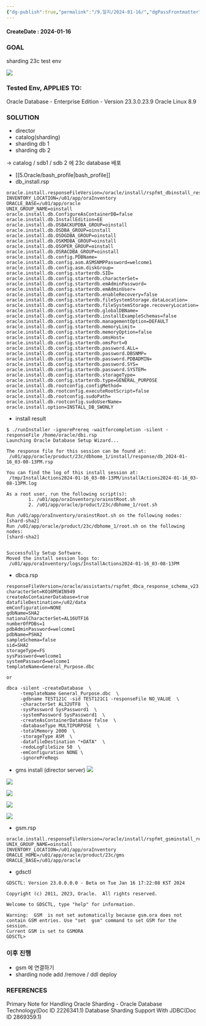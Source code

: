 ```yaml
---
{"dg-publish":true,"permalink":"/9.일지/2024-01-16/","dgPassFrontmatter":true,"noteIcon":""}
---
```


#### CreateDate : 2024-01-16

### GOAL
sharding 23c test env 

![](https://i.imgur.com/WdJRxUU.png)

### Tested Env, APPLIES TO:
Oracle Database - Enterprise Edition - Version 23.3.0.23.9
Oracle Linux 8.9

### SOLUTION
- director
- catalog(sharding)
- sharding db 1
- sharding db 2

-> catalog / sdb1 / sdb 2 에 23c database 배포
- [[5.Oracle/bash_profile\|bash_profile]]
- db_install.rsp
```
oracle.install.responseFileVersion=/oracle/install/rspfmt_dbinstall_response_schema_v23.0.0
INVENTORY_LOCATION=/u01/app/oraInventory
ORACLE_BASE=/u01/app/oracle
UNIX_GROUP_NAME=oinstall
oracle.install.db.ConfigureAsContainerDB=false
oracle.install.db.InstallEdition=EE
oracle.install.db.OSBACKUPDBA_GROUP=oinstall
oracle.install.db.OSDBA_GROUP=oinstall
oracle.install.db.OSDGDBA_GROUP=oinstall
oracle.install.db.OSKMDBA_GROUP=oinstall
oracle.install.db.OSOPER_GROUP=oinstall
oracle.install.db.OSRACDBA_GROUP=oinstall
oracle.install.db.config.PDBName=
oracle.install.db.config.asm.ASMSNMPPassword=welcome1
oracle.install.db.config.asm.diskGroup=
oracle.install.db.config.starterdb.SID=
oracle.install.db.config.starterdb.characterSet=
oracle.install.db.config.starterdb.emAdminPassword=
oracle.install.db.config.starterdb.emAdminUser=
oracle.install.db.config.starterdb.enableRecovery=false
oracle.install.db.config.starterdb.fileSystemStorage.dataLocation=
oracle.install.db.config.starterdb.fileSystemStorage.recoveryLocation=
oracle.install.db.config.starterdb.globalDBName=
oracle.install.db.config.starterdb.installExampleSchemas=false
oracle.install.db.config.starterdb.managementOption=DEFAULT
oracle.install.db.config.starterdb.memoryLimit=
oracle.install.db.config.starterdb.memoryOption=false
oracle.install.db.config.starterdb.omsHost=
oracle.install.db.config.starterdb.omsPort=0
oracle.install.db.config.starterdb.password.ALL=
oracle.install.db.config.starterdb.password.DBSNMP=
oracle.install.db.config.starterdb.password.PDBADMIN=
oracle.install.db.config.starterdb.password.SYS=
oracle.install.db.config.starterdb.password.SYSTEM=
oracle.install.db.config.starterdb.storageType=
oracle.install.db.config.starterdb.type=GENERAL_PURPOSE
oracle.install.db.rootconfig.configMethod=
oracle.install.db.rootconfig.executeRootScript=false
oracle.install.db.rootconfig.sudoPath=
oracle.install.db.rootconfig.sudoUserName=
oracle.install.option=INSTALL_DB_SWONLY
```

- install result
```
$ ./runInstaller -ignorePrereq -waitforcompletion -silent -responseFile /home/oracle/dbi.rsp
Launching Oracle Database Setup Wizard...

The response file for this session can be found at:
 /u01/app/oracle/product/23c/dbhome_1/install/response/db_2024-01-16_03-08-13PM.rsp

You can find the log of this install session at:
 /tmp/InstallActions2024-01-16_03-08-13PM/installActions2024-01-16_03-08-13PM.log

As a root user, run the following script(s):
        1. /u01/app/oraInventory/orainstRoot.sh
        2. /u01/app/oracle/product/23c/dbhome_1/root.sh

Run /u01/app/oraInventory/orainstRoot.sh on the following nodes:
[shard-sha2]
Run /u01/app/oracle/product/23c/dbhome_1/root.sh on the following nodes:
[shard-sha2]


Successfully Setup Software.
Moved the install session logs to:
 /u01/app/oraInventory/logs/InstallActions2024-01-16_03-08-13PM
```

- dbca.rsp
```
responseFileVersion=/oracle/assistants/rspfmt_dbca_response_schema_v23.0.0
characterSet=KO16MSWIN949
createAsContainerDatabase=true
datafileDestination=/u02/data
emConfiguration=NONE
gdbName=SHA2
nationalCharacterSet=AL16UTF16
numberOfPDBs=1
pdbAdminPassword=welcome1
pdbName=PSHA2
sampleSchema=false
sid=SHA2
storageType=FS
sysPassword=welcome1
systemPassword=welcome1
templateName=General_Purpose.dbc

or

dbca -silent -createDatabase  \
     -templateName General_Purpose.dbc  \
     -gdbname TEST121C -sid TEST121C1 -responseFile NO_VALUE  \
     -characterSet AL32UTF8  \
     -sysPassword SysPassword1  \
     -systemPassword SysPassword1  \
     -createAsContainerDatabase false  \
     -databaseType MULTIPURPOSE  \
     -totalMemory 2000  \
     -storageType ASM  \
     -datafileDestination "+DATA"  \
     -redoLogFileSize 50  \
     -emConfiguration NONE \
     -ignorePreReqs

```

- gms install (director server)
![](https://i.imgur.com/z9yzDR3.png)

![](https://i.imgur.com/1pFgolT.png)

![](https://i.imgur.com/N5pEZfy.png)

![](https://i.imgur.com/HdLaiGS.png)

![](https://i.imgur.com/2jW4baZ.png)

- gsm.rsp
```
oracle.install.responseFileVersion=/oracle/install/rspfmt_gsminstall_response_schema_v23.0.0
UNIX_GROUP_NAME=oinstall
INVENTORY_LOCATION=/u01/app/oraInventory
ORACLE_HOME=/u01/app/oracle/product/23c/gms
ORACLE_BASE=/u01/app/oracle
```
- gdsctl
```
GDSCTL: Version 23.0.0.0.0 - Beta on Tue Jan 16 17:22:08 KST 2024

Copyright (c) 2011, 2023, Oracle.  All rights reserved.

Welcome to GDSCTL, type "help" for information.

Warning:  GSM  is not set automatically because gsm.ora does not contain GSM entries. Use "set  gsm" command to set GSM for the session.
Current GSM is set to GSMORA
GDSCTL>

```

### 이후 진행
- gsm 에 연결하기
- sharding node add /remove / ddl deploy
### REFERENCES
Primary Note for Handling Oracle Sharding - Oracle Database Technology(Doc ID 2226341.1)
Database Sharding Support With JDBC(Doc ID 2869359.1)

